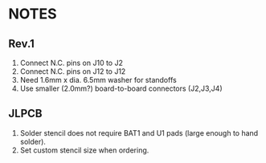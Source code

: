 # NOTES

## Rev.1
1. Connect N.C. pins on J10 to J2
2. Connect N.C. pins on J12 to J12
3. Need 1.6mm x dia. 6.5mm washer for standoffs
4. Use smaller (2.0mm?) board-to-board connectors (J2,J3,J4)

## JLPCB
1. Solder stencil does not require BAT1 and U1 pads (large enough to hand solder).
2. Set custom stencil size when ordering.
